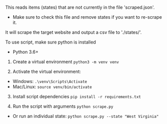 
This reads items (states) that are not currently in the file 'scraped.json'. 
- Make sure to check this file and remove states if you want to re-scrape it.

It will scrape the target website and output a csv file to './states/'.

To use script, make sure python is installed
- Python 3.6+

1. Create a virtual environment
`python3 -m venv venv`

2. Activate the virtual environment:
- Windows: `.\venv\Scripts\Activate`
- Mac/Linux: `source venv/bin/activate`

3. Install script dependencies
`pip install -r requirements.txt`

4. Run the script with arguments
`python scrape.py`
 - Or run an individual state: `python scrape.py --state "West Virginia"`


